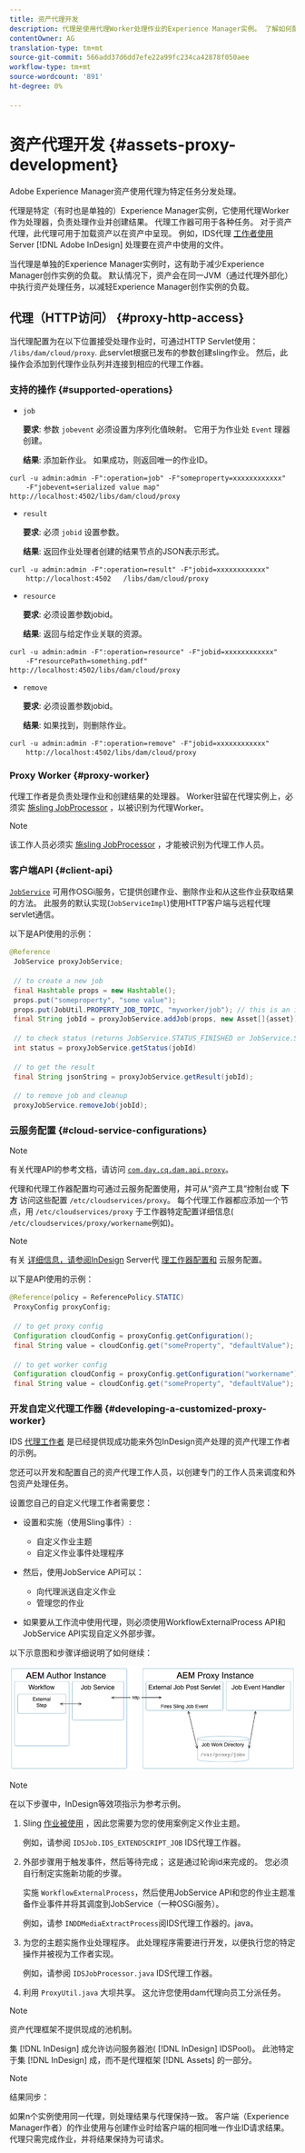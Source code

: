```yaml
---
title: 资产代理开发
description: 代理是使用代理Worker处理作业的Experience Manager实例。 了解如何配置Experience Manager代理、支持的操作、代理组件，以及如何开发自定义代理工作器。
contentOwner: AG
translation-type: tm+mt
source-git-commit: 566add37d6dd7efe22a99fc234ca42878f050aee
workflow-type: tm+mt
source-wordcount: '891'
ht-degree: 0%

---
```



# 资产代理开发 {#assets-proxy-development}

Adobe Experience Manager资产使用代理为特定任务分发处理。

代理是特定（有时也是单独的）Experience Manager实例，它使用代理Worker作为处理器，负责处理作业并创建结果。 代理工作器可用于各种任务。 对于资产代理，此代理可用于加载资产以在资产中呈现。 例如，IDS代理 [工作者使用](indesign.md) Server [!DNL Adobe InDesign] 处理要在资产中使用的文件。

当代理是单独的Experience Manager实例时，这有助于减少Experience Manager创作实例的负载。 默认情况下，资产会在同一JVM（通过代理外部化）中执行资产处理任务，以减轻Experience Manager创作实例的负载。

## 代理（HTTP访问） {#proxy-http-access}

当代理配置为在以下位置接受处理作业时，可通过HTTP Servlet使用： `/libs/dam/cloud/proxy`. 此servlet根据已发布的参数创建sling作业。 然后，此操作会添加到代理作业队列并连接到相应的代理工作器。

### 支持的操作 {#supported-operations}

* `job`

   **要求**: 参数 `jobevent` 必须设置为序列化值映射。 它用于为作业处 `Event` 理器创建。

   **结果**: 添加新作业。 如果成功，则返回唯一的作业ID。

```shell
curl -u admin:admin -F":operation=job" -F"someproperty=xxxxxxxxxxxx"
    -F"jobevent=serialized value map" http://localhost:4502/libs/dam/cloud/proxy
```

* `result`

   **要求**: 必须 `jobid` 设置参数。

   **结果**: 返回作业处理者创建的结果节点的JSON表示形式。

```shell
curl -u admin:admin -F":operation=result" -F"jobid=xxxxxxxxxxxx"
    http://localhost:4502   /libs/dam/cloud/proxy
```

* `resource`

   **要求**: 必须设置参数jobid。

   **结果**: 返回与给定作业关联的资源。

```shell
curl -u admin:admin -F":operation=resource" -F"jobid=xxxxxxxxxxxx"
    -F"resourcePath=something.pdf" http://localhost:4502/libs/dam/cloud/proxy
```

* `remove`

   **要求**: 必须设置参数jobid。

   **结果**: 如果找到，则删除作业。

```shell
curl -u admin:admin -F":operation=remove" -F"jobid=xxxxxxxxxxxx"
    http://localhost:4502/libs/dam/cloud/proxy
```

### Proxy Worker {#proxy-worker}

代理工作者是负责处理作业和创建结果的处理器。 Worker驻留在代理实例上，必须实 [施sling JobProcessor](https://sling.apache.org/site/eventing-and-jobs.html) ，以被识别为代理Worker。

>[!NOTE]
>
>该工作人员必须实 [施sling JobProcessor](https://sling.apache.org/site/eventing-and-jobs.html) ，才能被识别为代理工作人员。

### 客户端API {#client-api}

[`JobService`](https://helpx.adobe.com/experience-manager/6-5/sites/developing/using/reference-materials/javadoc/index.html) 可用作OSGi服务，它提供创建作业、删除作业和从这些作业获取结果的方法。 此服务的默认实现(`JobServiceImpl`)使用HTTP客户端与远程代理servlet通信。

以下是API使用的示例：

```java
@Reference
 JobService proxyJobService;

 // to create a new job
 final Hashtable props = new Hashtable();
 props.put("someproperty", "some value");
 props.put(JobUtil.PROPERTY_JOB_TOPIC, "myworker/job"); // this is an identifier of the worker
 final String jobId = proxyJobService.addJob(props, new Asset[]{asset});

 // to check status (returns JobService.STATUS_FINISHED or JobService.STATUS_INPROGRESS)
 int status = proxyJobService.getStatus(jobId)

 // to get the result
 final String jsonString = proxyJobService.getResult(jobId);

 // to remove job and cleanup
 proxyJobService.removeJob(jobId);
```

### 云服务配置 {#cloud-service-configurations}

>[!NOTE]
>
>有关代理API的参考文档，请访问 [`com.day.cq.dam.api.proxy`](https://helpx.adobe.com/experience-manager/6-5/sites/developing/using/reference-materials/javadoc/com/day/cq/dam/api/proxy/package-summary.html)。

代理和代理工作器配置均可通过云服务配置使用，并可从“资产工具”控制台或 **下方** 访问这些配置 `/etc/cloudservices/proxy`。 每个代理工作器都应添加一个节点，用 `/etc/cloudservices/proxy` 于工作器特定配置详细信息( `/etc/cloudservices/proxy/workername`例如)。

>[!NOTE]
>
>有关 [详细信息，请参阅InDesign](indesign.md#configuring-the-proxy-worker-for-indesign-server) Server代 [理工作器配置和](../sites-developing/extending-cloud-config.md) 云服务配置。

以下是API使用的示例：

```java
@Reference(policy = ReferencePolicy.STATIC)
 ProxyConfig proxyConfig;

 // to get proxy config
 Configuration cloudConfig = proxyConfig.getConfiguration();
 final String value = cloudConfig.get("someProperty", "defaultValue");

 // to get worker config
 Configuration cloudConfig = proxyConfig.getConfiguration("workername");
 final String value = cloudConfig.get("someProperty", "defaultValue");
```

### 开发自定义代理工作器 {#developing-a-customized-proxy-worker}

IDS [代理工作者](indesign.md) 是已经提供现成功能来外包InDesign资产处理的资产代理工作者的示例。

您还可以开发和配置自己的资产代理工作人员，以创建专门的工作人员来调度和外包资产处理任务。

设置您自己的自定义代理工作者需要您：

* 设置和实施（使用Sling事件）:

   * 自定义作业主题
   * 自定义作业事件处理程序

* 然后，使用JobService API可以：

   * 向代理派送自定义作业
   * 管理您的作业

* 如果要从工作流中使用代理，则必须使用WorkflowExternalProcess API和JobService API实现自定义外部步骤。

以下示意图和步骤详细说明了如何继续：

![chlimage_1-249](assets/chlimage_1-249.png)

>[!NOTE]
>
>在以下步骤中，InDesign等效项指示为参考示例。

1. Sling [作业被使用](https://sling.apache.org/site/eventing-and-jobs.html) ，因此您需要为您的使用案例定义作业主题。

   例如，请参阅 `IDSJob.IDS_EXTENDSCRIPT_JOB` IDS代理工作器。

1. 外部步骤用于触发事件，然后等待完成； 这是通过轮询id来完成的。 您必须自行制定实施新功能的步骤。

   实施 `WorkflowExternalProcess`，然后使用JobService API和您的作业主题准备作业事件并将其调度到JobService（一种OSGi服务）。

   例如，请参 `INDDMediaExtractProcess`阅IDS代理工作器的。java。

1. 为您的主题实施作业处理程序。 此处理程序需要进行开发，以便执行您的特定操作并被视为工作者实现。

   例如，请参阅 `IDSJobProcessor.java` IDS代理工作器。

1. 利用 `ProxyUtil.java` 大坝共享。 这允许您使用dam代理向员工分派任务。

>[!NOTE]
>
>资产代理框架不提供现成的池机制。
>
>集 [!DNL InDesign] 成允许访问服务器池( [!DNL InDesign] IDSPool)。 此池特定于集 [!DNL InDesign] 成，而不是代理框架 [!DNL Assets] 的一部分。

>[!NOTE]
>
>结果同步：
>
>如果n个实例使用同一代理，则处理结果与代理保持一致。 客户端（Experience Manager作者）的作业使用与创建作业时给客户端的相同唯一作业ID请求结果。 代理只需完成作业，并将结果保持为可请求。
